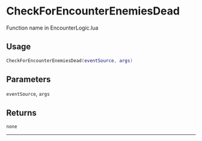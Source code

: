 # CheckForEncounterEnemiesDead
Function name in EncounterLogic.lua
## Usage
```lua
CheckForEncounterEnemiesDead(eventSource, args)
```
## Parameters
`eventSource`, `args`
## Returns
`none`

---